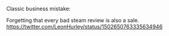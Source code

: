 Classic business mistake:

Forgetting that every bad steam review is also a sale. https://twitter.com/LeonHurley/status/1502650763335634946